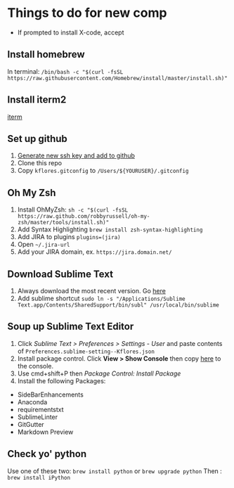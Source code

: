 # Things to do for new comp

- If prompted to install X-code, accept

## Install homebrew

In terminal:
`/bin/bash -c "$(curl -fsSL https://raw.githubusercontent.com/Homebrew/install/master/install.sh)"`

## Install iterm2

[iterm](https://www.iterm2.com/downloads.html)

## Set up github

1. [Generate new ssh key and add to github](https://docs.github.com/en/github/authenticating-to-github/generating-a-new-ssh-key-and-adding-it-to-the-ssh-agent)
2. Clone this repo
3. Copy `kflores.gitconfig` to `/Users/${YOURUSER}/.gitconfig`


##  Oh My Zsh

1. Install OhMyZsh: ```sh -c "$(curl -fsSL https://raw.github.com/robbyrussell/oh-my-zsh/master/tools/install.sh)"```
2. Add Syntax Highlighting
```brew install zsh-syntax-highlighting```
3. Add JIRA to plugins ```plugins=(jira)```
2. Open `~/.jira-url`
3. Add your JIRA domain, ex. `https://jira.domain.net/`

## Download Sublime Text

1. Always download the most recent version. Go [here](https://www.sublimetext.com/)
2. Add sublime shortcut `sudo ln -s "/Applications/Sublime Text.app/Contents/SharedSupport/bin/subl" /usr/local/bin/sublime`


## Soup up Sublime Text Editor

1. Click *Sublime Text > Preferences > Settings - User* and paste contents of `Preferences.sublime-setting--Kflores.json`
2. Install package control. Click **View > Show Console** then copy [here](https://packagecontrol.io/installation) to the console.
3. Use cmd+shift+P then *Package Control: Install Package*
4. Install the following Packages:
- SideBarEnhancements
- Anaconda
- requirementstxt
- SublimeLinter
- GitGutter
- Markdown Preview

## Check yo' python

Use one of these two: `brew install python` or `brew upgrade python`
Then : `brew install iPython`